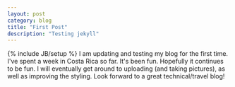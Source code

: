 ```yaml
---
layout: post
category: blog
title: "First Post"
description: "Testing jekyll"
---
```

{% include JB/setup %}
I am updating and testing my blog for the first time. I've spent a week in Costa Rica so far. It's been fun. Hopefully it continues to be fun. I will eventually get around to uploading (and taking pictures), as well as improving the styling. Look forward to a great technical/travel blog!
